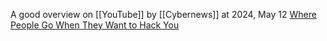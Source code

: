 

A good overview on [[YouTube]] by [[Cybernews]] at 2024, May 12 [Where People Go When They Want to Hack You](https://youtu.be/TLPHmHPaCiQ?si=pIoLkUxhYTsImwBx)